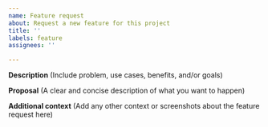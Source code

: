 ```yaml
---
name: Feature request
about: Request a new feature for this project
title: ''
labels: feature
assignees: ''

---
```


**Description**
(Include problem, use cases, benefits, and/or goals)

**Proposal**
(A clear and concise description of what you want to happen)

**Additional context**
(Add any other context or screenshots about the feature request here)
